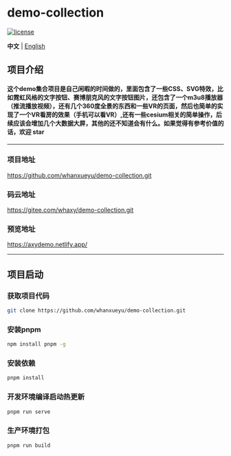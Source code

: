 # demo-collection

[![license](https://img.shields.io/github/license/anncwb/vue-vben-admin.svg)](LICENSE)

**中文** | [English](./README.md)

## 项目介绍

#### 这个demo集合项目是自己闲暇的时间做的，里面包含了一些CSS、SVG特效，比如霓虹风格的文字按钮、赛博朋克风的文字按钮图片，还包含了一个m3u8播放器（推流播放视频），还有几个360度全景的东西和一些VR的页面，然后也简单的实现了一个VR看房的效果（手机可以看VR）,还有一些cesium相关的简单操作，后续应该会增加几个大数据大屏，其他的还不知道会有什么。如果觉得有参考价值的话，欢迎 **star**

---

### 项目地址

<https://github.com/whanxueyu/demo-collection.git>

### 码云地址

<https://gitee.com/whaxy/demo-collection.git>

### 预览地址

<https://axydemo.netlify.app/>

---

## 项目启动

### 获取项目代码
```bash
git clone https://github.com/whanxueyu/demo-collection.git
```

### 安装pnpm
```bash
npm install pnpm -g
```

### 安装依赖

```bash
pnpm install
```

### 开发环境编译启动热更新
```bash
pnpm run serve
```

### 生产环境打包
```bash
pnpm run build
```
